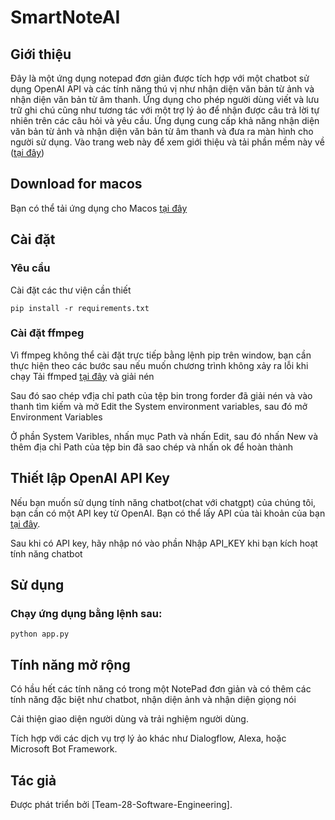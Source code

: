 # SmartNoteAI

## Giới thiệu
Đây là một ứng dụng notepad đơn giản được tích hợp với một chatbot sử dụng OpenAI API và các tính năng thú vị như nhận diện văn bản từ ảnh và nhận diện văn bản từ âm thanh. Ứng dụng cho phép người dùng viết và lưu trữ ghi chú cũng như tương tác với một trợ lý ảo để nhận được câu trả lời tự nhiên trên các câu hỏi và yêu cầu. Ứng dụng cung cấp khả năng nhận diện văn bản từ ảnh và nhận diện văn bản từ âm thanh và đưa ra màn hình cho người sử dụng.
Vào trang web này để xem giới thiệu và tải phần mềm này về
([tại đây](https://drive.google.com/file/d/1gfaOTlwYwShlC8_8okhunse6Ow6wzb9a/view?usp=sharing))


## Download for macos
Bạn có thể tải ứng dụng cho Macos [tại đây](https://drive.google.com/file/d/1gfaOTlwYwShlC8_8okhunse6Ow6wzb9a/view?usp=sharing)

## Cài đặt
### Yêu cầu
Cài đặt các thư viện cần thiết
```
pip install -r requirements.txt
```
### Cài đặt ffmpeg
Vì ffmpeg không thể cài đặt trực tiếp bằng lệnh pip trên window, bạn cần thực hiện theo các bước sau nếu muốn chương trình không xảy ra lỗi khi chạy
Tải ffmped [tại đây](https://www.gyan.dev/ffmpeg/builds/ffmpeg-git-essentials.7z) và giải nén

Sau đó sao chép vđịa chỉ path của tệp bin trong forder đã giải nén và vào thanh tìm kiếm và mở Edit the System environment variables, sau đó mở Environment Variables 

Ở phần System Varibles, nhấn mục Path và nhấn Edit, sau đó nhấn New và thêm địa chỉ Path của tệp bin đã sao chép và nhấn ok để hoàn thành

## Thiết lập OpenAI API Key

Nếu bạn muốn sử dụng tính năng chatbot(chat với chatgpt) của chúng tôi, bạn cần có một API key từ OpenAI. Bạn có thể lấy API của tài khoản của bạn [tại đây](https://platform.openai.com/api-keys).

Sau khi có API key, hãy nhập nó vào phần Nhập API_KEY khi bạn kích hoạt tính năng chatbot

## Sử dụng

### Chạy ứng dụng bằng lệnh sau:
```
python app.py
```

## Tính năng mở rộng

Có hầu hết các tính năng có trong một NotePad đơn giản và có thêm các tính năng đặc biệt như chatbot, nhận diện ảnh và nhận diện giọng nói

Cải thiện giao diện người dùng và trải nghiệm người dùng.

Tích hợp với các dịch vụ trợ lý ảo khác như Dialogflow, Alexa, hoặc Microsoft Bot Framework.


## Tác giả
Được phát triển bởi [Team-28-Software-Engineering].
